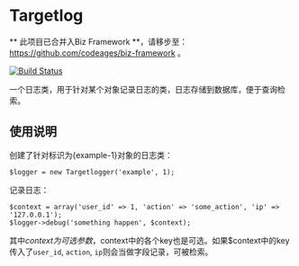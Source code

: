 # Targetlog

** 此项目已合并入Biz Framework **，请移步至： https://github.com/codeages/biz-framework 。

[![Build Status](https://travis-ci.org/codeages/biz-targetlog.svg?branch=master)](https://travis-ci.org/codeages/biz-targetlog)

一个日志类，用于针对某个对象记录日志的类，日志存储到数据库，便于查询检索。

## 使用说明


创建了针对标识为{example-1}对象的日志类：
```
$logger = new Targetlogger('example', 1);
```

记录日志：
```
$context = array('user_id' => 1, 'action' => 'some_action', 'ip' => '127.0.0.1');
$logger->debug('something happen', $context);
```

其中$context为可选参数，$context中的各个key也是可选。如果$context中的key传入了`user_id`, `action`, `ip`则会当做字段记录，可被检索。

